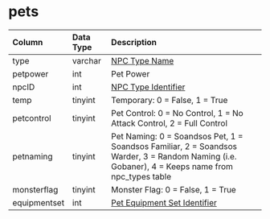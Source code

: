 # pets

| Column | Data Type | Description |
| :--- | :--- | :--- |
| type | varchar | [NPC Type Name](../../../schema/categories/npcs/npc_types.md) |
| petpower | int | Pet Power |
| npcID | int | [NPC Type Identifier](../../../schema/categories/npcs/npc_types.md) |
| temp | tinyint | Temporary: 0 = False, 1 = True |
| petcontrol | tinyint | Pet Control: 0 = No Control, 1 = No Attack Control, 2 = Full Control |
| petnaming | tinyint | Pet Naming: 0 = Soandsos Pet, 1 = Soandsos Familiar, 2 = Soandsos Warder, 3 = Random Naming \(i.e. Gobaner\), 4 = Keeps name from npc\_types table |
| monsterflag | tinyint | Monster Flag: 0 = False, 1 = True |
| equipmentset | int | [Pet Equipment Set Identifier](../../../schema/categories/pets/pets_equipmentset.md) |


